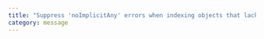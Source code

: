 ```yaml
---
title: "Suppress 'noImplicitAny' errors when indexing objects that lack index signatures."
category: message
---
```

